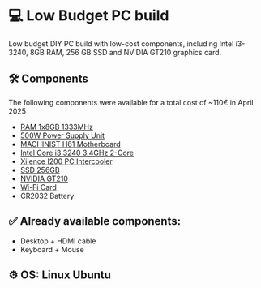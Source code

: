 # 💻 Low Budget PC build
Low budget DIY PC build with low-cost components, including Intel i3-3240, 8GB RAM, 256 GB SSD and NVIDIA GT210 graphics card.

## 🛠️ Components
The following components were available for a total cost of ~110€ in April 2025
- [RAM 1x8GB 1333MHz](https://www.aliexpress.com/item/1005004148084843.html)
- [500W Power Supply Unit](https://www.aliexpress.com/item/1005007250727277.html)
- [MACHINIST H61 Motherboard](https://www.aliexpress.com/item/1005006628014226.html)
- [Intel Core i3 3240 3.4GHz 2-Core](https://www.aliexpress.com/item/1005007333602193.html)
- [Xilence I200 PC Intercooler](https://www.amazon.de/dp/B01KADYTEE)
- [SSD 256GB](https://www.aliexpress.com/item/1005007162099601.html)
- [NVIDIA GT210](https://www.aliexpress.com/item/1005007345331944.html)
- [Wi-Fi Card](https://www.aliexpress.com/item/1005006083727591.html)
- CR2032 Battery

## ✅ Already available components:
- Desktop + HDMI cable
- Keyboard + Mouse

## ⚙️ OS: Linux Ubuntu
